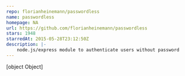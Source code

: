 ```yaml
---
repo: florianheinemann/passwordless
name: passwordless
homepage: NA
url: https://github.com/florianheinemann/passwordless
stars: 1948
starredAt: 2015-05-28T23:12:50Z
description: |-
    node.js/express module to authenticate users without password
---
```


[object Object]
